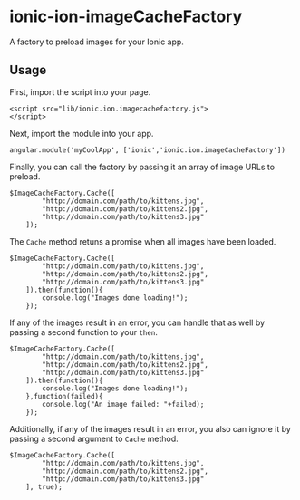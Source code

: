# ionic-ion-imageCacheFactory
A factory to preload images for your Ionic app.

## Usage
First, import the script into your page.

```
<script src="lib/ionic.ion.imagecachefactory.js">
</script>
```

Next, import the module into your app.

```
angular.module('myCoolApp', ['ionic','ionic.ion.imageCacheFactory'])
```

Finally, you can call the factory by passing it an array of image URLs to preload.

```
$ImageCacheFactory.Cache([
		"http://domain.com/path/to/kittens.jpg",
		"http://domain.com/path/to/kittens2.jpg",
		"http://domain.com/path/to/kittens3.jpg"
	]);
```

The ```Cache``` method retuns a promise when all images have been loaded.

```
$ImageCacheFactory.Cache([
		"http://domain.com/path/to/kittens.jpg",
		"http://domain.com/path/to/kittens2.jpg",
		"http://domain.com/path/to/kittens3.jpg"
	]).then(function(){
		console.log("Images done loading!");
	});
```

If any of the images result in an error, you can handle that as well by passing a second function to your ```then```.

```
$ImageCacheFactory.Cache([
		"http://domain.com/path/to/kittens.jpg",
		"http://domain.com/path/to/kittens2.jpg",
		"http://domain.com/path/to/kittens3.jpg"
	]).then(function(){
		console.log("Images done loading!");
	},function(failed){
		console.log("An image failed: "+failed);
	});
```

Additionally, if any of the images result in an error, you also can ignore it by passing a second argument to ```Cache``` method.

```
$ImageCacheFactory.Cache([
		"http://domain.com/path/to/kittens.jpg",
		"http://domain.com/path/to/kittens2.jpg",
		"http://domain.com/path/to/kittens3.jpg"
	], true);
```